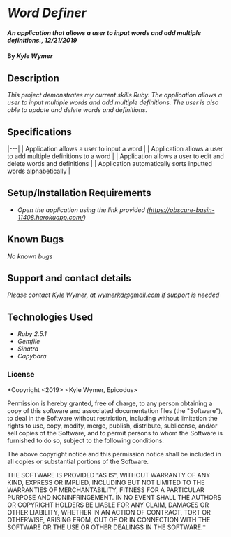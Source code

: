 # _Word Definer_

#### _An application that allows a user to input words and add multiple definitions., 12/21/2019_

#### By _**Kyle Wymer**_

## Description

_This project demonstrates my current skills Ruby. The application allows a user to input multiple words and add multiple definitions. The user is also able to update and delete words and definitions._


## Specifications

|---|
| Application allows a user to input a word |
| Application allows a user to add multiple definitions to a word |
| Application allows a user to edit and delete words and definitions |
| Application automatically sorts inputted words alphabetically |


## Setup/Installation Requirements

* _Open the application using the link provided (https://obscure-basin-11408.herokuapp.com/)_

## Known Bugs

_No known bugs_

## Support and contact details

_Please contact Kyle Wymer, at wymerkd@gmail.com if support is needed_

## Technologies Used

* _Ruby 2.5.1_
* _Gemfile_
* _Sinatra_
* _Capybara_


### License

*Copyright <2019> <Kyle Wymer, Epicodus>

Permission is hereby granted, free of charge, to any person obtaining a copy of this software and associated documentation files (the "Software"), to deal in the Software without restriction, including without limitation the rights to use, copy, modify, merge, publish, distribute, sublicense, and/or sell copies of the Software, and to permit persons to whom the Software is furnished to do so, subject to the following conditions:

The above copyright notice and this permission notice shall be included in all copies or substantial portions of the Software.

THE SOFTWARE IS PROVIDED "AS IS", WITHOUT WARRANTY OF ANY KIND, EXPRESS OR IMPLIED, INCLUDING BUT NOT LIMITED TO THE WARRANTIES OF MERCHANTABILITY, FITNESS FOR A PARTICULAR PURPOSE AND NONINFRINGEMENT. IN NO EVENT SHALL THE AUTHORS OR COPYRIGHT HOLDERS BE LIABLE FOR ANY CLAIM, DAMAGES OR OTHER LIABILITY, WHETHER IN AN ACTION OF CONTRACT, TORT OR OTHERWISE, ARISING FROM, OUT OF OR IN CONNECTION WITH THE SOFTWARE OR THE USE OR OTHER DEALINGS IN THE SOFTWARE.*
